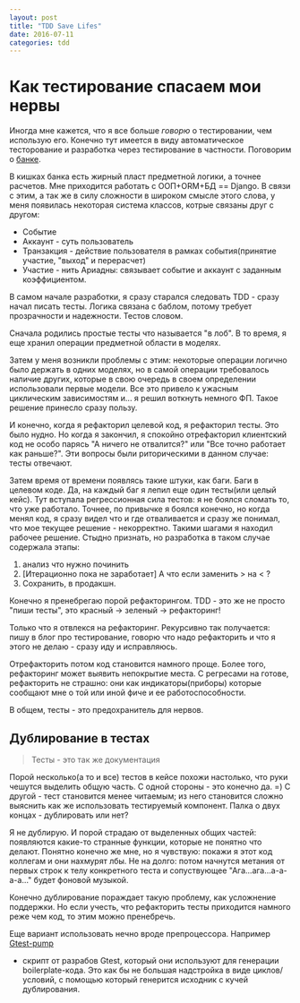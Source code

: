 ```yaml
---
layout: post
title: "TDD Save Lifes"
date: 2016-07-11
categories: tdd
---
```


# Как тестирование спасаем мои нервы

Иногда мне кажется, что я все больше _говорю_ о тестировании, чем использую
его. Конечно тут имеется в виду автоматическое тесторование и разработка через
тестирование в частности. Поговорим о
[банке](https://github.com/intey/banking).

В кишках банка есть жирный пласт предметной логики, а точнее расчетов. Мне
приходится работать с ООП+ORM+БД == Django. В связи с этим, а так же в силу
сложности в широком смысле этого слова, у меня появилась некоторая система
классов, котрые связаны друг с другом:

* Событие
* Аккаунт - суть пользователь
* Транзакция - действие пользователя в рамках события(принятие участие,
    "выход" и перерасчет)
* Участие - нить Ариадны: связывает событие и аккаунт с заданным коэффициентом.

В самом начале разработки, я сразу старался следовать TDD - сразу начал писать
тесты. Логика связана с баблом, потому требует прозрачности и надежности.
Тестов словом.

Сначала родились простые тесты что называется "в лоб". В то время, я еще хранил
операции предметной области в моделях.

Затем у меня возникли проблемы с этим: некоторые операции логично было держать
в одних моделях, но в самой операции требовалось наличие других, которые в свою
очередь в своем определении использовали первые модели. Все это привело к
ужасным циклическим зависимостям и... я решил воткнуть немного ФП. Такое
решение принесло сразу пользу.

И конечно, когда я рефакторил целевой код, я рефакторил тесты. Это было нудно.
Но когда я закончил, я спокойно отрефакторил клиентский код не особо парясь
"А ничего не отвалится?" или "Все точно работает как раньше?". Эти вопросы были
риторическими в данном случае: тесты отвечают.

Затем время от времени появлясь такие штуки, как баги. Баги в целевом коде. Да,
на каждый баг я лепил еще один тесты(или целый кейс). Тут вступала
регрессионная сила тестов: я не боялся сломать то, что уже работало. Точнее, по
привычке я боялся конечно, но когда менял код, я сразу видел что и где
отваливается и сразу же понимал, что мое текущее решение - некорректно. Такими
шагами я находил рабочее решение. Стыдно признать, но разработка в таком случае
содержала этапы:

1. анализ что нужно починить
2. [Итерационно пока не заработает] А что если заменить > на < ?
3. Сохранить, в продакшн.

Конечно я пренебрегаю порой рефакторингом. TDD - это же не просто "пиши тесты",
это красный -> зеленый -> рефакторинг!

Только что я отвлекся на рефакторинг. Рекурсивно так получается: пишу в блог
про тестирование, говорю что надо рефакторить и что я этого не делаю - сразу
иду и исправляюсь.

Отрефакторить потом код становится намного проще. Более того, рефакторинг может
выявить непокрытие места. С регресами на готове, рефакторить не страшно: они
как индикаторы(приборы) которые сообщают мне о той или иной фиче и ее
работоспособности.

В общем, тесты - это предохранитель для нервов.

## Дублирование в тестах

> Тесты - это так же документация

Порой несколько(а то и все) тестов в кейсе похожи настолько, что руки чешутся
выделить общую часть. С одной стороны - это конечно да. =) С другой - тест
становится менее читаемым; из него становится сложно выяснить как же
использовать тестируемый компонент. Палка о двух концах - дублировать или нет?

Я не дублирую. И порой страдаю от выделенных общих частей: появляются какие-то
странные функции, которые не понятно что делают. Понятно конечно же мне, но я
чувствую: покажи я этот код коллегам и они нахмурят лбы. Не на долго: потом
начнутся метания от первых строк к телу конкретного теста и сопуствующее
"Ага...ага...а-а-а-а..." будет фоновой музыкой.

Конечно дублирование пораждает такую проблему, как усложнение поддержки. Но
если учесть, что рефакторить тесты приходится намного реже чем код, то этим
можно пренебречь.

Еще вариант использовать нечно вроде препроцессора. Например
[Gtest-pump](https://github.com/google/googletest/blob/master/googletest/scripts/pump.py)
- скрипт от разрабов Gtest, который они используют для генерации
    boilerplate-кода. Это как бы не большая надстройка в виде циклов/условий, с
    помощью который генерится исходник с кучей дублирования.
